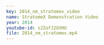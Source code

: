 ```yaml
---
key: 2014_nm_stratomex_video
name: StratomeX Demonstration Video
year: 2014
youtube-id: s2ZofJ2GVHU
file: 2014_nm_stratomex.mp4
---
```


